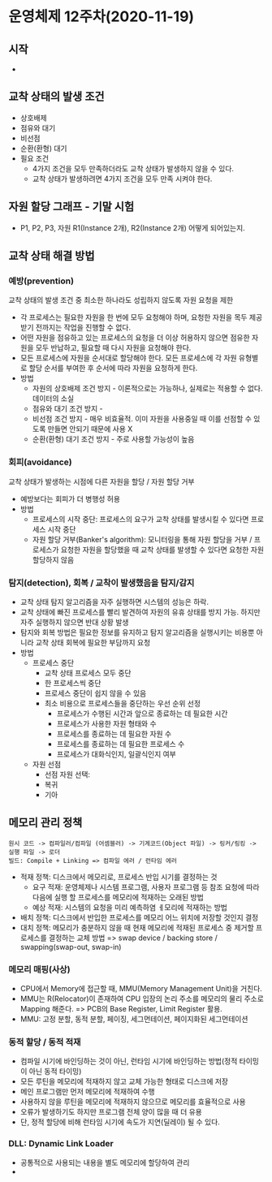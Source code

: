 # 운영체제 12주차(2020-11-19)

## 시작

* 


## 교착 상태의 발생 조건 

* 상호배제
* 점유와 대기
* 비선점
* 순환(환형) 대기
* 필요 조건
  * 4가지 조건을 모두 만족하더라도 교착 상태가 발생하지 않을 수 있다. 
  * 교착 상태가 발생하려면 4가지 조건을 모두 만족 시켜야 한다.

## 자원 할당 그래프 - 기말 시험

* P1, P2, P3, 자원 R1(Instance 2개), R2(Instance 2개) 어떻게 되어있는지.

## 교착 상태 해결 방법

### 예방(prevention)

교착 상태의 발생 조건 중 최소한 하나라도 성립하지 않도록 자원 요청을 제한

* 각 프로세스는 필요한 자원을 한 번에 모두 요청해야 하며, 요청한 자원을 목두 제공받기 전까지는 작업을 진행할 수 없다.
* 어떤 자원을 점유하고 있는 프로세스의 요청을 더 이상 허용하지 않으면 점유한 자원을 모두 반납하고, 필요할 때 다시 자원을 요청해야 한다.
* 모든 프로세스에 자원을 순서대로 할당해야 한다. 모든 프로세스에 각 자원 유형별로 할당 순서를 부여한 후 순서에 따라 자원을 요청하게 한다.
* 방법
  * 자원의 상호배제 조건 방지 - 이론적으로는 가능하나, 실제로는 적용할 수 없다. 데이터의 소실
  * 점유와 대기 조건 방지 - 
  * 비선점 조건 방지 - 매우 비효율적. 이미 자원을 사용중일 때 이를 선점할 수 있도록 만들면 안되기 때문에 사용 X
  * 순환(환형) 대기 조건 방지 - 주로 사용할 가능성이 높음

### 회피(avoidance)

교착 상태가 발생하는 시점에 다른 자원을 할당 / 자원 할당 거부

* 예방보다는 회피가 더 병행성 허용
* 방법
  * 프로세스의 시작 중단: 프로세스의 요구가 교착 상태를 발생시킬 수 있다면 프로세스 시작 중단
  * 자원 할당 거부(Banker's algorithm): 모니터링을 통해 자원 할당을 거부 / 프로세스가 요청한 자원을 할당했을 때 교착 상태를 발생할 수 있다면 요청한 자원 할당하지 않음

### 탐지(detection), 회복 / 교착이 발생했음을 탐지/감지

* 교착 상태 탐지 알고리즘을 자주 실행하면 시스템의 성능은 하락.
* 교착 상태에 빠진 프로세스를 빨리 발견하여 자원의 유휴 상태를 방지 가능. 하지만 자주 실행하지 않으면 반대 상황 발생
* 탐지와 회복 방법은 필요한 정보를 유지하고 탐지 알고리즘을 실행시키는 비용뿐 아니라 교착 상태 회복에 필요한 부담까지 요청
* 방법
  * 프로세스 중단
    * 교착 상태 프로세스 모두 중단
    * 한 프로세스씩 중단
    * 프로세스 중단이 쉽지 않을 수 있음
    * 최소 비용으로 프로세스들을 중단하는 우선 순위 선정
      * 프로세스가 수행된 시간과 앞으로 종료하는 데 필요한 시간
      * 프로세스가 사용한 자원 형태와 수
      * 프로세스를 종료하는 데 필요한 자원 수
      * 프로세스를 종료하는 데 필요한 프로세스 수
      * 프로세스가 대화식인지, 일괄식인지 여부
  * 자원 선점
    * 선점 자원 선택: 
    * 복귀
    * 기아

## 메모리 관리 정책

```
원시 코드 -> 컴파일러/컴파일 (어셈블러) -> 기계코드(Object 파일) -> 링커/링킹 -> 실행 파일 -> 로더
빌드: Compile + Linking => 컴파일 에러 / 런타임 에러
```

* 적재 정책: 디스크에서 메모리로, 프로세스 반입 시기를 결정하는 것
  * 요구 적재: 운영체제나 시스템 프로그램, 사용자 프로그램 등 참조 요청에 따라 다음에 실행 할 프로세스를 메모리에 적재하는 오래된 방법
  * 예상 적재: 시스템의 요청을 미리 예측하염 ㅔ모리에 적재하는 방법
* 배치 정책: 디스크에서 반입한 프로세스를 메모리 어느 위치에 저장할 것인지 결정
* 대치 정책: 메모리가 충분하지 않을 때 현재 메모리에 적재된 프로세스 중 제거할 프로세스를 결정하는 교체 방법
  => swap device / backing store / swapping(swap-out, swap-in)

### 메모리 매핑(사상)

* CPU에서 Memory에 접근할 때, MMU(Memory Management Unit)을 거친다.
* MMU는 R(Relocator)이 존재하여 CPU 입장의 논리 주소를 메모리의 물리 주소로 Mapping 해준다.
  => PCB의 Base Register, Limit Register 활용.
* MMU: 고정 분할, 동적 분할, 페이징, 세그먼테이션, 페이지화된 세그먼테이션

### 동적 할당 / 동적 적재

* 컴파일 시기에 바인딩하는 것이 아닌, 런타임 시기에 바인딩하는 방법(정적 타이밍이 아닌 동적 타이밍)
* 모든 루틴을 메모리에 적재하지 않고 교체 가능한 형태로 디스크에 저장
* 메인 프로그램만 먼저 메모리에 적재하여 수행
* 사용하지 않을 루틴을 메모리에 적재하지 않으므로 메모리를 효율적으로 사용
* 오류가 발생하기도 하지만 프로그램 전체 양이 많을 때 더 유용
* 단, 정적 할당에 비해 런타임 시기에 속도가 지연(딜레이) 될 수 있다.

### DLL: Dynamic Link Loader

* 공통적으로 사용되는 내용을 별도 메모리에 할당하여 관리
* 